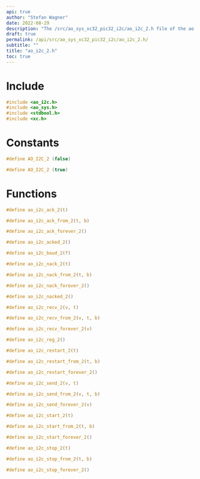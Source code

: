 ```yaml
---
api: true
author: "Stefan Wagner"
date: 2022-08-29
description: "The /src/ao_sys_xc32_pic32_i2c/ao_i2c_2.h file of the ao real-time operating system."
draft: true
permalink: /api/src/ao_sys_xc32_pic32_i2c/ao_i2c_2.h/
subtitle: ""
title: "ao_i2c_2.h"
toc: true
---
```


# Include

```c
#include <ao_i2c.h>
#include <ao_sys.h>
#include <stdbool.h>
#include <xc.h>
```

# Constants

```c
#define AO_I2C_2 (false)
```

```c
#define AO_I2C_2 (true)
```

# Functions

```c
#define ao_i2c_ack_2(t)
```

```c
#define ao_i2c_ack_from_2(t, b)
```

```c
#define ao_i2c_ack_forever_2()
```

```c
#define ao_i2c_acked_2()
```

```c
#define ao_i2c_baud_2(f)
```

```c
#define ao_i2c_nack_2(t)
```

```c
#define ao_i2c_nack_from_2(t, b)
```

```c
#define ao_i2c_nack_forever_2()
```

```c
#define ao_i2c_nacked_2()
```

```c
#define ao_i2c_recv_2(v, t)
```

```c
#define ao_i2c_recv_from_2(v, t, b)
```

```c
#define ao_i2c_recv_forever_2(v)
```

```c
#define ao_i2c_reg_2()
```

```c
#define ao_i2c_restart_2(t)
```

```c
#define ao_i2c_restart_from_2(t, b)
```

```c
#define ao_i2c_restart_forever_2()
```

```c
#define ao_i2c_send_2(v, t)
```

```c
#define ao_i2c_send_from_2(v, t, b)
```

```c
#define ao_i2c_send_forever_2(v)
```

```c
#define ao_i2c_start_2(t)
```

```c
#define ao_i2c_start_from_2(t, b)
```

```c
#define ao_i2c_start_forever_2()
```

```c
#define ao_i2c_stop_2(t)
```

```c
#define ao_i2c_stop_from_2(t, b)
```

```c
#define ao_i2c_stop_forever_2()
```

